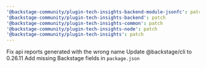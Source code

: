 ```yaml
---
'@backstage-community/plugin-tech-insights-backend-module-jsonfc': patch
'@backstage-community/plugin-tech-insights-backend': patch
'@backstage-community/plugin-tech-insights-common': patch
'@backstage-community/plugin-tech-insights-node': patch
'@backstage-community/plugin-tech-insights': patch
---
```


Fix api reports generated with the wrong name
Update @backstage/cli to 0.26.11
Add missing Backstage fields in `package.json`
